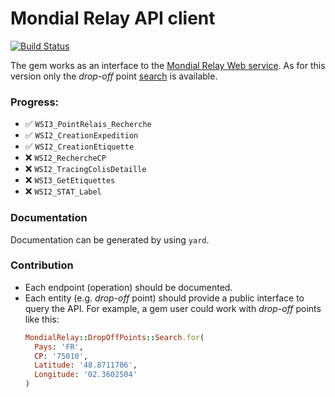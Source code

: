 # Mondial Relay API client

[![Build Status](https://travis-ci.org/vinted/mondial_relay.svg?branch=master)](https://travis-ci.org/vinted/mondial_relay)

The gem works as an interface to the
[Mondial Relay Web service](https://api.mondialrelay.com/Web_Services.asmx).
As for this version only the *drop-off* point
[search](https://api.mondialrelay.com/Web_Services.asmx?op=WSI3_PointRelais_Recherche)
is available.

### Progress:
- ✅ `WSI3_PointRelais_Recherche`
- ✅ `WSI2_CreationExpedition`
- ✅ `WSI2_CreationEtiquette`
- ❌ `WSI2_RechercheCP`
- ❌ `WSI2_TracingColisDetaille`
- ❌ `WSI3_GetEtiquettes`
- ❌ `WSI2_STAT_Label`

### Documentation
Documentation can be generated by using `yard`.

### Contribution
- Each endpoint (operation) should be documented.
- Each entity (e.g. *drop-off* point) should provide a public interface to query the API.
For example, a gem user could work with *drop-off* points like this:
    ```ruby
    MondialRelay::DropOffPoints::Search.for(
      Pays: 'FR',
      CP: '75010',
      Latitude: '48.8711706',
      Longitude: '02.3602504'
    )
    ```
